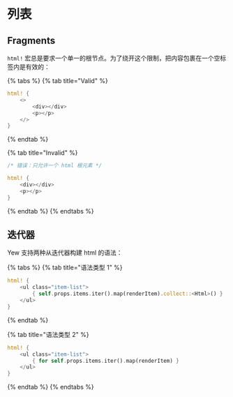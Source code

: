 # 列表

## Fragments

`html!` 宏总是要求一个单一的根节点。为了绕开这个限制，把内容包裹在一个空标签内是有效的：

{% tabs %}
{% tab title="Valid" %}
```rust
html! {
    <>
        <div></div>
        <p></p>
    </>
}
```
{% endtab %}

{% tab title="Invalid" %}
```rust
/* 错误：只允许一个 html 根元素 */

html! {
    <div></div>
    <p></p>
}
```
{% endtab %}
{% endtabs %}

## 迭代器

Yew 支持两种从迭代器构建 html 的语法：

{% tabs %}
{% tab title="语法类型 1" %}
```rust
html! {
    <ul class="item-list">
        { self.props.items.iter().map(renderItem).collect::<Html>() }
    </ul>
}
```
{% endtab %}

{% tab title="语法类型 2" %}
```rust
html! {
    <ul class="item-list">
        { for self.props.items.iter().map(renderItem) }
    </ul>
}
```
{% endtab %}
{% endtabs %}

